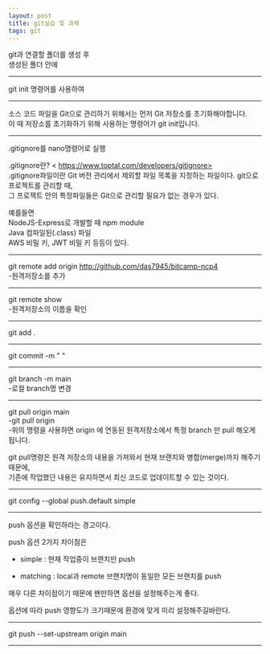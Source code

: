 ```yaml
---
layout: post
title: git실습 및 과제
tags: git 
---
```


git과 연결할 폴더를 생성 후 <br>
생성된 폴더 안에 <br>

----

git init 명령어를 사용하여 <br>

----
소스 코드 파일을 Git으로 관리하기 위해서는 먼저 Git 저장소를 초기화해야합니다.<br>
이 때 저장소를 초기화하기 위해 사용하는 명령어가 git init입니다.<br>

----

.gitignore를 nano명령어로 실행<br>



.gitignore란?     < https://www.toptal.com/developers/gitignore><br>
.gitignore파일이란 Git 버전 관리에서 제외할 파일 목록을 지정하는 파일이다. git으로 프로젝트를 관리할 때,<br>
그 프로젝트 안의 특정파일들은 Git으로 관리할 필요가 없는 경우가 있다.<br>

예를들면<br>
NodeJS-Express로 개발할 때 npm module<br>
Java 컴파일된(.class) 파일<br>
AWS 비밀 키, JWT 비밀 키 등등이 있다. <br>

----


git remote add origin http://github.com/das7945/bitcamp-ncp4<br>
 -원격저장소를 추가 <br>

 ----

git remote show <br>
 -원격저장소의 이름을 확인<br>

 ----

git add .<br>

----

git commit -m "  "<br>

----

git branch -m main<br>
 -로컬 branch명 변경<br>

----

git pull origin main<br>
 -git pull origin <branch name> <br>
 -위의 명령을 사용하면 origin 에 연동된 원격저장소에서 특정 branch 만 pull 해오게 됩니다. <br>

git pull명령은 원격 저장소의 내용을 가져와서 현재 브랜치와 병합(merge)까지 해주기 때문에, <br>
기존에 작업했던 내용은 유지하면서 최신 코드로 업데이트할 수 있는 것이다.<br>

----

git config --global push.default simple<br>

----

push 옵션을 확인하라는 경고이다.<br>

push 옵션 2가지 차이점은<br>

- simple : 현재 작업중이 브랜치만 push<br>

- matching : local과 remote 브랜치명이 동일한 모든 브랜치를 push<br>

매우 다른 차이점이기 때문에 왠만하면 옵션을 설정해주는게 좋다.<br>

옵션에 따라 push 영향도가 크기때문에 환경에 맞게 미리 설정해주길바란다.<br>

----

git push --set-upstream origin main<br>

----